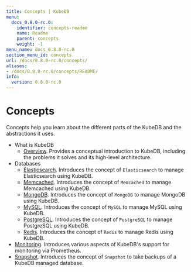 ```yaml
---
title: Concepts | KubeDB
menu:
  docs_0.8.0-rc.0:
    identifier: concepts-readme
    name: Readme
    parent: concepts
    weight: -1
menu_name: docs_0.8.0-rc.0
section_menu_id: concepts
url: /docs/0.8.0-rc.0/concepts/
aliases:
- /docs/0.8.0-rc.0/concepts/README/
info:
  version: 0.8.0-rc.0
---
```


# Concepts

Concepts help you learn about the different parts of the KubeDB and the abstractions it uses.

- What is KubeDB
  - [Overview](/docs/0.8.0-rc.0/concepts/what-is-kubedb/overview). Provides a conceptual introduction to KubeDB, including the problems it solves and its high-level architecture.
- Databases
  - [Elasticsearch](/docs/0.8.0-rc.0/concepts/databases/elasticsearch). Introduces the concept of `Elasticsearch` to manage Elasticsearch using KubeDB.
  - [Memcached](/docs/0.8.0-rc.0/concepts/databases/memcached). Introduces the concept of `Memcached` to manage Memcached using KubeDB.
  - [MongoDB](/docs/0.8.0-rc.0/concepts/databases/mongodb). Introduces the concept of `MongoDB` to manage MongoDB using KubeDB.
  - [MySQL](/docs/0.8.0-rc.0/concepts/databases/mysql). Introduces the concept of `MySQL` to manage MySQL using KubeDB.
  - [PostgreSQL](/docs/0.8.0-rc.0/concepts/databases/postgres). Introduces the concept of `PostgreSQL` to manage PostgreSQL using KubeDB.
  - [Redis](/docs/0.8.0-rc.0/concepts/databases/redis). Introduces the concept of `Redis` to manage Redis using KubeDB.
- [Monitoring](/docs/0.8.0-rc.0/concepts/monitoring). Introduces various aspects of KubeDB's support for monitoring via Prometheus.
- [Snapshot](/docs/0.8.0-rc.0/concepts/snapshot). Introduces the concept of `Snapshot` to take backups of a KubeDB managed database.
